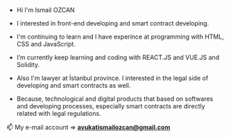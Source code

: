 - Hi I'm Ismail OZCAN
- I interested in front-end developing and smart contract developing. 
- I'm continuing to learn and I have experince at programming with HTML, CSS and JavaScript.
- I’m currently keep learning and coding with REACT.JS and VUE.JS and Solidity. 

- Also I'm lawyer at İstanbul province. I interested in the legal side of developing and smart contracts as well. 
- Because, technological and digital products that based on softwares and developing processes, especially smart contracts are directly related with legal regulations. 

📫 My e-mail account =>  **avukatismailozcan@gmail.com**
